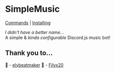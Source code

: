 # SimpleMusic

[Commands](./COMMANDS.md) | [Installing](./INSTALLING)

_I didn't have a better name..._<br />
A simple & _kinda configurable_ Discord.js music bot!

## Thank you to...

🌟 - [elybeatmaker](https://github.com/elybeatmaker)
🌟 - [Filyx20](https://github.com/Filyx20)
